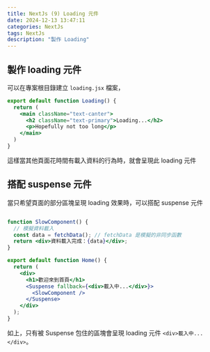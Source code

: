 ```yaml
---
title: NextJs (9) Loading 元件
date: 2024-12-13 13:47:11
categories: NextJs
tags: NextJs
description: "製作 Loading"
---
```


## 製作 loading 元件

可以在專案根目錄建立 `loading.jsx` 檔案，

```jsx
export default function Loading() {
  return (
    <main className="text-canter">
      <h2 className="text-primary">Loading...</h2>
      <p>Hopefully not too long</p>
    </main>
  )
}
```

這樣當其他頁面花時間有載入資料的行為時，就會呈現此 loading 元件

## 搭配 suspense 元件

當只希望頁面的部分區塊呈現 loading 效果時，可以搭配 suspense 元件

```jsx

function SlowComponent() {
  // 模擬資料載入
  const data = fetchData(); // fetchData 是模擬的非同步函數
  return <div>資料載入完成：{data}</div>;
}

export default function Home() {
  return (
    <div>
      <h1>歡迎來到首頁</h1>
      <Suspense fallback={<div>載入中...</div>}>
        <SlowComponent />
      </Suspense>
    </div>
  );
}
```

如上，只有被 Suspense 包住的區塊會呈現 loading 元件 `<div>載入中...</div>`。

